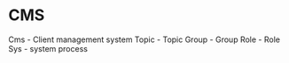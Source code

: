 # CMS 

Cms - Client management system
Topic - Topic 
Group - Group
Role  - Role
Sys   - system process

